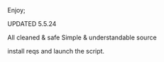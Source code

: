 Enjoy;

UPDATED 5.5.24

All cleaned & safe
Simple & understandable source

install reqs and launch the script.
